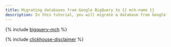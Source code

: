 ```yaml
---
title: Migrating databases from Google BigQuery to {{ mch-name }}
description: In this tutorial, you will migrate a database from Google BigQuery to {{ objstorage-full-name }} and {{ mch-full-name }}, and then analyze it using {{ datalens-full-name }}.
---
```


{% include [bigquery-mch](../../_tutorials/dataplatform/bigquery-to-clickhouse.md) %}

{% include [clickhouse-disclaimer](../../_includes/clickhouse-disclaimer.md) %}
